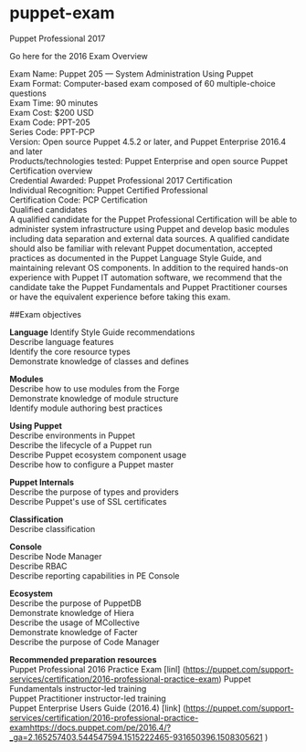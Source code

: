 # puppet-exam

Puppet Professional 2017  

Go here for the 2016 Exam Overview  

  

Exam Name: Puppet 205 — System Administration Using Puppet  
Exam Format: Computer-based exam composed of 60 multiple-choice questions  
Exam Time: 90 minutes  
Exam Cost: $200 USD  
Exam Code: PPT-205  
Series Code: PPT-PCP  
Version: Open source Puppet 4.5.2 or later, and Puppet Enterprise 2016.4 and later  
Products/technologies tested: Puppet Enterprise and open source Puppet  
Certification overview  
Credential Awarded: Puppet Professional 2017 Certification  
Individual Recognition: Puppet Certified Professional  
Certification Code: PCP Certification  
Qualified candidates  
A qualified candidate for the Puppet Professional Certification will be able to administer system infrastructure using Puppet and develop basic modules including data separation and external data sources. A qualified candidate should also be familiar with relevant Puppet documentation, accepted practices as documented in the Puppet Language Style Guide, and maintaining relevant OS components. In addition to the required hands-on experience with Puppet IT automation software, we recommend that the candidate take the Puppet Fundamentals and Puppet Practitioner courses or have the equivalent experience before taking this exam.  

##Exam objectives  
 

**Language**
Identify Style Guide recommendations  
Describe language features  
Identify the core resource types  
Demonstrate knowledge of classes and defines  


**Modules**  
Describe how to use modules from the Forge  
Demonstrate knowledge of module structure  
Identify module authoring best practices  


**Using Puppet**  
Describe environments in Puppet  
Describe the lifecycle of a Puppet run  
Describe Puppet ecosystem component usage  
Describe how to configure a Puppet master 


**Puppet Internals**  
Describe the purpose of types and providers  
Describe Puppet's use of SSL certificates  


**Classification**  
Describe classification  


**Console**  
Describe Node Manager  
Describe RBAC  
Describe reporting capabilities in PE Console  


**Ecosystem**  
Describe the purpose of PuppetDB  
Demonstrate knowledge of Hiera  
Describe the usage of MCollective  
Demonstrate knowledge of Facter  
Describe the purpose of Code Manager 


**Recommended preparation resources**  
Puppet Professional 2016 Practice Exam [linl] (https://puppet.com/support-services/certification/2016-professional-practice-exam)
Puppet Fundamentals instructor-led training  
Puppet Practitioner instructor-led training  
Puppet Enterprise Users Guide (2016.4) [link] (https://puppet.com/support-services/certification/2016-professional-practice-examhttps://docs.puppet.com/pe/2016.4/?_ga=2.165257403.544547594.1515222465-931650396.1508305621 ) 

